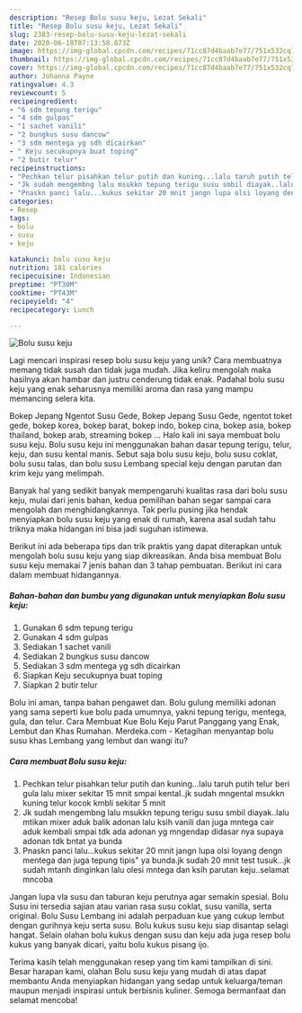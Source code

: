 ```yaml
---
description: "Resep Bolu susu keju, Lezat Sekali"
title: "Resep Bolu susu keju, Lezat Sekali"
slug: 2383-resep-bolu-susu-keju-lezat-sekali
date: 2020-06-18T07:13:58.873Z
image: https://img-global.cpcdn.com/recipes/71cc87d4baab7e77/751x532cq70/bolu-susu-keju-foto-resep-utama.jpg
thumbnail: https://img-global.cpcdn.com/recipes/71cc87d4baab7e77/751x532cq70/bolu-susu-keju-foto-resep-utama.jpg
cover: https://img-global.cpcdn.com/recipes/71cc87d4baab7e77/751x532cq70/bolu-susu-keju-foto-resep-utama.jpg
author: Johanna Payne
ratingvalue: 4.3
reviewcount: 5
recipeingredient:
- "6 sdm tepung terigu"
- "4 sdm gulpas"
- "1 sachet vanili"
- "2 bungkus susu dancow"
- "3 sdm mentega yg sdh dicairkan"
- " Keju secukupnya buat toping"
- "2 butir telur"
recipeinstructions:
- "Pechkan telur pisahkan telur putih dan kuning...lalu taruh putih telur beri gula lalu mixer sekitar 15 mnit smpai kental..jk sudah mngental msukkn kuning telur kocok kmbli sekitar 5 mnit"
- "Jk sudah mengembng lalu msukkn tepung terigu susu smbil diayak..lalu mtikan mixer aduk balik adonan lalu ksih vanili dan juga mntega cair aduk kembali smpai tdk ada adonan yg mngendap didasar nya supaya adonan tdk bntat ya bunda"
- "Pnaskn panci lalu...kukus sekitar 20 mnit jangn lupa olsi loyang dengn mentega dan juga tepung tipis&#34; ya bunda.jk sudah 20 mnit test tusuk...jk sudah mtanh dinginkan lalu olesi mntega dan ksih parutan keju..selamat mncoba"
categories:
- Resep
tags:
- bolu
- susu
- keju

katakunci: bolu susu keju 
nutrition: 181 calories
recipecuisine: Indonesian
preptime: "PT30M"
cooktime: "PT43M"
recipeyield: "4"
recipecategory: Lunch

---
```



![Bolu susu keju](https://img-global.cpcdn.com/recipes/71cc87d4baab7e77/751x532cq70/bolu-susu-keju-foto-resep-utama.jpg)

Lagi mencari inspirasi resep bolu susu keju yang unik? Cara membuatnya memang tidak susah dan tidak juga mudah. Jika keliru mengolah maka hasilnya akan hambar dan justru cenderung tidak enak. Padahal bolu susu keju yang enak seharusnya memiliki aroma dan rasa yang mampu memancing selera kita.

Bokep Jepang Ngentot Susu Gede, Bokep Jepang Susu Gede, ngentot toket gede, bokep korea, bokep barat, bokep indo, bokep cina, bokep asia, bokep thailand, bokep arab, streaming bokep … Halo kali ini saya membuat bolu susu keju. Bolu susu keju ini menggunakan bahan dasar tepung terigu, telur, keju, dan susu kental manis. Sebut saja bolu susu keju, bolu susu coklat, bolu susu talas, dan bolu susu Lembang special keju dengan parutan dan krim keju yang melimpah.

Banyak hal yang sedikit banyak mempengaruhi kualitas rasa dari bolu susu keju, mulai dari jenis bahan, kedua pemilihan bahan segar sampai cara mengolah dan menghidangkannya. Tak perlu pusing jika hendak menyiapkan bolu susu keju yang enak di rumah, karena asal sudah tahu triknya maka hidangan ini bisa jadi suguhan istimewa.


Berikut ini ada beberapa tips dan trik praktis yang dapat diterapkan untuk mengolah bolu susu keju yang siap dikreasikan. Anda bisa membuat Bolu susu keju memakai 7 jenis bahan dan 3 tahap pembuatan. Berikut ini cara dalam membuat hidangannya.

<!--inarticleads1-->

##### Bahan-bahan dan bumbu yang digunakan untuk menyiapkan Bolu susu keju:

1. Gunakan 6 sdm tepung terigu
1. Gunakan 4 sdm gulpas
1. Sediakan 1 sachet vanili
1. Sediakan 2 bungkus susu dancow
1. Sediakan 3 sdm mentega yg sdh dicairkan
1. Siapkan  Keju secukupnya buat toping
1. Siapkan 2 butir telur


Bolu ini aman, tanpa bahan pengawet dan. Bolu gulung memiliki adonan yang sama seperti kue bolu pada umumnya, yakni tepung terigu, mentega, gula, dan telur. Cara Membuat Kue Bolu Keju Parut Panggang yang Enak, Lembut dan Khas Rumahan. Merdeka.com - Ketagihan menyantap bolu susu khas Lembang yang lembut dan wangi itu? 

<!--inarticleads2-->

##### Cara membuat Bolu susu keju:

1. Pechkan telur pisahkan telur putih dan kuning...lalu taruh putih telur beri gula lalu mixer sekitar 15 mnit smpai kental..jk sudah mngental msukkn kuning telur kocok kmbli sekitar 5 mnit
1. Jk sudah mengembng lalu msukkn tepung terigu susu smbil diayak..lalu mtikan mixer aduk balik adonan lalu ksih vanili dan juga mntega cair aduk kembali smpai tdk ada adonan yg mngendap didasar nya supaya adonan tdk bntat ya bunda
1. Pnaskn panci lalu...kukus sekitar 20 mnit jangn lupa olsi loyang dengn mentega dan juga tepung tipis&#34; ya bunda.jk sudah 20 mnit test tusuk...jk sudah mtanh dinginkan lalu olesi mntega dan ksih parutan keju..selamat mncoba


Jangan lupa vla susu dan taburan keju perutnya agar semakin spesial. Bolu Susu ini tersedia sajian atau varian rasa susu coklat, susu vanilla, serta original. Bolu Susu Lembang ini adalah perpaduan kue yang cukup lembut dengan gurihnya keju serta susu. Bolu kukus susu keju siap disantap selagi hangat. Selain olahan bolu kukus dengan susu dan keju ada juga resep bolu kukus yang banyak dicari, yaitu bolu kukus pisang ijo. 

Terima kasih telah menggunakan resep yang tim kami tampilkan di sini. Besar harapan kami, olahan Bolu susu keju yang mudah di atas dapat membantu Anda menyiapkan hidangan yang sedap untuk keluarga/teman maupun menjadi inspirasi untuk berbisnis kuliner. Semoga bermanfaat dan selamat mencoba!

